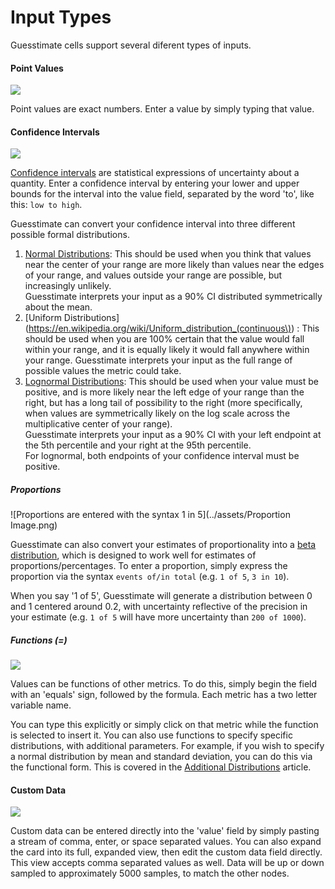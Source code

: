 # Input Types

Guesstimate cells support several diferent types of inputs.

#### Point Values

![](https://s3.amazonaws.com/elevio-article-assets/565e550e67ffc/5674c65321b7b_point.png)

Point values are exact numbers. Enter a value by simply typing that value.

#### Confidence Intervals

![](https://s3.amazonaws.com/elevio-article-assets/565e550e67ffc/575f534aeb9f2_recent-image.png)

[Confidence intervals](./theory/confidence_intervals.md) are statistical expressions of uncertainty about a quantity.
Enter a confidence interval by entering your lower and upper bounds for the interval into the value field, separated by
the word 'to', like this: `low to high`.

Guesstimate can convert your confidence interval into three different possible formal distributions.

1.  [Normal Distributions](https://www.google.com/url?sa=t&rct=j&q=&esrc=s&source=web&cd=1&cad=rja&uact=8&ved=0ahUKEwjZ1ZDQyrfLAhVkr4MKHXOxDHsQFggcMAA&url=https%3A%2F%2Fen.wikipedia.org%2Fwiki%2FNormal_distribution&usg=AFQjCNEOuAsc3h-p3E2f0u3Cnkdz3Np1kQ&sig2=u_UI4k0Y9zBKC7DA8vx6VQ&bvm=bv.116573086,d.dmo): This should be used when you think that values near the center of your range are more likely than values near the edges of your range, and values outside your range are possible, but increasingly unlikely.  
    Guesstimate interprets your input as a 90% CI distributed symmetrically about the mean.
2.  [Uniform Distributions](https://en.wikipedia.org/wiki/Uniform_distribution_(continuous\)) : This should be used when
    you are 100% certain that the value would fall within your range, and it is equally likely it would fall anywhere
    within your range.
    Guesstimate interprets your input as the full range of possible values the metric could take.
3.  [Lognormal Distributions](https://www.google.com/url?sa=t&rct=j&q=&esrc=s&source=web&cd=1&cad=rja&uact=8&ved=0ahUKEwjxk_XRyrfLAhXswYMKHUxfB6sQFggdMAA&url=https%3A%2F%2Fen.wikipedia.org%2Fwiki%2FLog-normal_distribution&usg=AFQjCNH6r87BB9IaLASYhr0DIL88rh0OGQ&sig2=Uckv53L7BzDE_SuiDJKmqQ): This should be used when your value must be positive, and is more likely near the left edge of your range than the right, but has a long tail of possibility to the right (more specifically, when values are symmetrically likely on the log scale across the multiplicative center of your range).  
    Guesstimate interprets your input as a 90% CI with your left endpoint at the 5th percentile and your right at the 95th percentile.  
    For lognormal, both endpoints of your confidence interval must be positive.

##### Proportions

![Proportions are entered with the syntax 1 in 5](../assets/Proportion Image.png)

Guesstimate can also convert your estimates of proportionality into a
[beta distribution](https://en.wikipedia.org/wiki/Beta_distribution), which is designed to work well for estimates of
proportions/percentages. To enter a proportion, simply express the proportion via the syntax `events of/in total` (e.g.
`1 of 5`, `3 in 10`).

When you say '1 of 5', Guesstimate will generate a distribution between 0 and 1 centered around 0.2, with uncertainty
reflective of the precision in your estimate (e.g.  `1 of 5` will have more uncertainty than `200 of 1000`).

##### Functions (=)

![](https://s3.amazonaws.com/elevio-article-assets/565e550e67ffc/5674c67d9330e_function.png)

Values can be functions of other metrics. To do this, simply begin the field with an 'equals' sign, followed by the
formula. Each metric has a two letter variable name.

You can type this explicitly or simply click on that metric while the function is selected to insert it. You can also
use functions to specify specific distributions, with additional parameters. For example, if you wish to specify a
normal distribution by mean and standard deviation, you can do this via the functional form. This is covered in the
[Additional Distributions](../functions/distributions.md) article.

#### Custom Data

![](https://s3.amazonaws.com/elevio-article-assets/565e550e67ffc/56df472b84913_custom-data-example.png)

Custom data can be entered directly into the 'value' field by simply pasting a stream of comma, enter, or space
separated values. You can also expand the card into its full, expanded view, then edit the custom data field directly.
This view accepts comma separated values as well. Data will be up or down sampled to approximately 5000 samples, to
match the other nodes.

